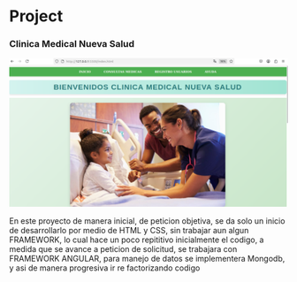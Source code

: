 
# Project 
### Clinica Medical Nueva Salud

![Clinica Medical Nueva Salud](img/ClinicaMedical.png)

En este proyecto de manera inicial, de peticion objetiva, se da solo un inicio de desarrollarlo por medio de HTML y CSS, sin trabajar aun algun FRAMEWORK, lo cual hace un poco repititivo inicialmente el codigo, a medida que se avance a peticion de solicitud, se trabajara con FRAMEWORK ANGULAR, para manejo de datos se implementera Mongodb, y asi de manera progresiva ir re factorizando codigo

